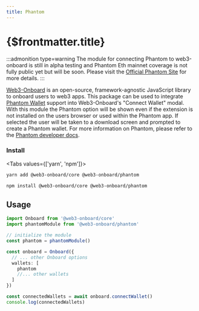 ```yaml
---
title: Phantom
---
```


# {$frontmatter.title}

:::admonition type=warning
The module for connecting Phantom to web3-onboard is still in alpha testing and Phantom Eth mainnet coverage is not fully public yet but will be soon. Please visit the [Official Phantom Site](https://phantom.app/) for more details.
:::

[Web3-Onboard](https://onboard.blocknative.com/) is an open-source, framework-agnostic JavaScript library to onboard users to web3 apps. This package can be used to integrate [Phantom Wallet](https://phantom.app/) support into Web3-Onboard's "Connect Wallet" modal. With this module the Phantom option will be shown even if the extension is not installed on the users browser or used within the Phantom app. If selected the user will be taken to a download screen and prompted to create a Phantom wallet. For more information on Phantom, please refer to the [Phantom developer docs](https://docs.phantom.app/).

### Install

<Tabs values={['yarn', 'npm']}>
<TabPanel value="yarn">

```sh copy
yarn add @web3-onboard/core @web3-onboard/phantom
```

  </TabPanel>
  <TabPanel value="npm">

```sh copy
npm install @web3-onboard/core @web3-onboard/phantom
```

  </TabPanel>
</Tabs>

## Usage

```typescript
import Onboard from '@web3-onboard/core'
import phantomModule from '@web3-onboard/phantom'

// initialize the module
const phantom = phantomModule()

const onboard = Onboard({
  // ... other Onboard options
  wallets: [
    phantom
    //... other wallets
  ]
})

const connectedWallets = await onboard.connectWallet()
console.log(connectedWallets)
```
